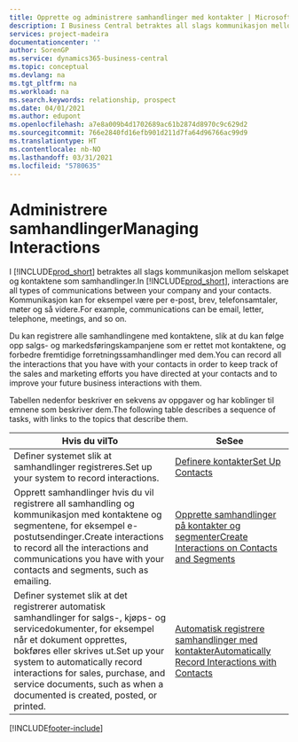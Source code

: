 ```yaml
---
title: Opprette og administrere samhandlinger med kontakter | Microsoft-dokumentasjon
description: I Business Central betraktes all slags kommunikasjon mellom selskapet og kontaktene som samhandlinger. Kommunikasjon kan for eksempel være per e-post, brev, telefonsamtaler, møter og så videre.
services: project-madeira
documentationcenter: ''
author: SorenGP
ms.service: dynamics365-business-central
ms.topic: conceptual
ms.devlang: na
ms.tgt_pltfrm: na
ms.workload: na
ms.search.keywords: relationship, prospect
ms.date: 04/01/2021
ms.author: edupont
ms.openlocfilehash: a7e8a009b4d1702689ac61b2874d8970c9c629d2
ms.sourcegitcommit: 766e2840fd16efb901d211d7fa64d96766ac99d9
ms.translationtype: HT
ms.contentlocale: nb-NO
ms.lasthandoff: 03/31/2021
ms.locfileid: "5780635"
---
```

# <a name="managing-interactions"></a><span data-ttu-id="8a9ff-104">Administrere samhandlinger</span><span class="sxs-lookup"><span data-stu-id="8a9ff-104">Managing Interactions</span></span>
<span data-ttu-id="8a9ff-105">I [!INCLUDE[prod_short](includes/prod_short.md)] betraktes all slags kommunikasjon mellom selskapet og kontaktene som samhandlinger.</span><span class="sxs-lookup"><span data-stu-id="8a9ff-105">In [!INCLUDE[prod_short](includes/prod_short.md)], interactions are all types of communications between your company and your contacts.</span></span> <span data-ttu-id="8a9ff-106">Kommunikasjon kan for eksempel være per e-post, brev, telefonsamtaler, møter og så videre.</span><span class="sxs-lookup"><span data-stu-id="8a9ff-106">For example, communications can be email, letter, telephone, meetings, and so on.</span></span>

<span data-ttu-id="8a9ff-107">Du kan registrere alle samhandlingene med kontaktene, slik at du kan følge opp salgs- og markedsføringskampanjene som er rettet mot kontaktene, og forbedre fremtidige forretningssamhandlinger med dem.</span><span class="sxs-lookup"><span data-stu-id="8a9ff-107">You can record all the interactions that you have with your contacts in order to keep track of the sales and marketing efforts you have directed at your contacts and to improve your future business interactions with them.</span></span>

<span data-ttu-id="8a9ff-108">Tabellen nedenfor beskriver en sekvens av oppgaver og har koblinger til emnene som beskriver dem.</span><span class="sxs-lookup"><span data-stu-id="8a9ff-108">The following table describes a sequence of tasks, with links to the topics that describe them.</span></span>

| <span data-ttu-id="8a9ff-109">Hvis du vil</span><span class="sxs-lookup"><span data-stu-id="8a9ff-109">To</span></span> | <span data-ttu-id="8a9ff-110">Se</span><span class="sxs-lookup"><span data-stu-id="8a9ff-110">See</span></span> |
| --- | --- |
| <span data-ttu-id="8a9ff-111">Definer systemet slik at samhandlinger registreres.</span><span class="sxs-lookup"><span data-stu-id="8a9ff-111">Set up your system to record interactions.</span></span> |[<span data-ttu-id="8a9ff-112">Definere kontakter</span><span class="sxs-lookup"><span data-stu-id="8a9ff-112">Set Up Contacts</span></span>](marketing-setup-contacts.md) |
|<span data-ttu-id="8a9ff-113">Opprett samhandlinger hvis du vil registrere all samhandling og kommunikasjon med kontaktene og segmentene, for eksempel e-postutsendinger.</span><span class="sxs-lookup"><span data-stu-id="8a9ff-113">Create interactions to record all the interactions and communications you have with your contacts and segments, such as emailing.</span></span>|[<span data-ttu-id="8a9ff-114">Opprette samhandlinger på kontakter og segmenter</span><span class="sxs-lookup"><span data-stu-id="8a9ff-114">Create Interactions on Contacts and Segments</span></span>](marketing-how-create-interactions.md)|
|<span data-ttu-id="8a9ff-115">Definer systemet slik at det registrerer automatisk samhandlinger for salgs-, kjøps- og servicedokumenter, for eksempel når et dokument opprettes, bokføres eller skrives ut.</span><span class="sxs-lookup"><span data-stu-id="8a9ff-115">Set up your system to automatically record interactions for sales, purchase, and service documents, such as when a documented is created, posted, or printed.</span></span>|[<span data-ttu-id="8a9ff-116">Automatisk registrere samhandlinger med kontakter</span><span class="sxs-lookup"><span data-stu-id="8a9ff-116">Automatically Record Interactions with Contacts</span></span>](marketing-auto-record-interactions.md)|


[!INCLUDE[footer-include](includes/footer-banner.md)]